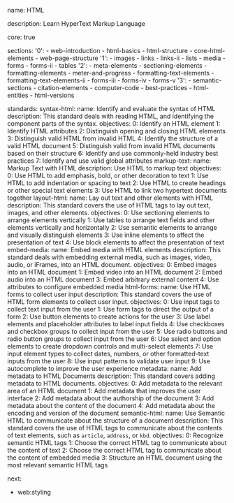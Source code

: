 name: HTML

description: Learn HyperText Markup Language

core: true

sections:
  '0':
    - web-introduction
    - html-basics
    - html-structure
    - core-html-elements
    - web-page-structure
  '1':
    - images
    - links
    - links-ii
    - lists
    - media
    - forms
    - forms-ii
    - tables
  '2':
    - meta-elements
    - sectioning-elements
    - formatting-elements
    - meter-and-progress
    - formatting-text-elements
    - formatting-text-elements-ii
    - forms-iii
    - forms-iv
    - forms-v
  '3':
    - semantic-sections
    - citation-elements
    - computer-code
    - best-practices
    - html-entities
    - html-versions

standards:
  syntax-html:
    name: Identify and evaluate the syntax of HTML
    description: This standard deals with reading HTML, and identifying the component parts of the syntax.
    objectives:
      0: Identify an HTML element
      1: Identify HTML attributes
      2: Distinguish opening and closing HTML elements
      3: Distinguish valid HTML from invalid HTML
      4: Identify the structure of a valid HTML document
      5: Distinguish valid from invalid HTML documents based on their structure
      6: Identify and use commonly-held industry best practices
      7: Identify and use valid global attributes
  markup-text:
    name: Markup Text with HTML
    description: Use HTML to markup text
    objectives:
      0: Use HTML to add emphasis, bold, or other decoration to text
      1: Use HTML to add indentation or spacing to text
      2: Use HTML to create headings or other special text elements
      3: Use HTML to link two hypertext documents together
  layout-html:
    name: Lay out text and other elements with HTML
    description: This standard covers the use of HTML tags to lay out text, images, and other elements.
    objectives:
      0: Use sectioning elements to arrange elements vertically
      1: Use tables to arrange text fields and other elements vertically and horizontally
      2: Use semantic elements to arrange and visually distinguish elements
      3: Use inline elements to affect the presentation of text
      4: Use block elements to affect the presentation of text
  embed-media:
    name: Embed media with HTML elements
    description: This standard deals with embedding external media, such as images, video, audio, or iFrames, into an HTML document.
    objectives:
      0: Embed images into an HTML document
      1: Embed video into an HTML document
      2: Embed audio into an HTML document
      3: Embed arbitrary external content
      4: Use attributes to configure embedded media
  html-forms:
    name: Use HTML forms to collect user input
    description: This standard covers the use of HTML form elements to collect user input.
    objectives:
      0: Use input tags to collect text input from the user
      1: Use form tags to direct the output of a form
      2: Use button elements to create actions for the user
      3: Use label elements and placeholder attributes to label input fields
      4: Use checkboxes and checkbox groups to collect input from the user
      5: Use radio buttons and radio button groups to collect input from the user
      6: Use select and option elements to create dropdown controls and multi-select elements
      7: Use input element types to collect dates, numbers, or other formatted-text inputs from the user
      8: Use input patterns to validate user input
      9: Use autocomplete to improve the user experience
  metadata:
    name: Add metadata to HTML Documents
    description: This standard covers adding metadata to HTML documents.
    objectives:
      0: Add metadata to the relevant area of an HTML document
      1: Add metadata that improves the user interface
      2: Add metadata about the authorship of the document
      3: Add metadata about the content of the document
      4: Add metadata about the encoding and version of the document
  semantic-html:
    name: Use Semantic HTML to communicate about the structure of a document
    description: This standard covers the use of HTML tags to communicate about the contents of text elements, such as `article`, `address`, or `kbd`.
    objectives:
      0: Recognize semantic HTML tags
      1: Choose the correct HTML tag to communicate about the content of text
      2: Choose the correct HTML tag to communicate about the content of embedded media
      3: Structure an HTML document using the most relevant semantic HTML tags

next:
  - web:styling
